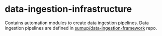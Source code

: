 # data-ingestion-infrastructure
Contains automation modules to create data ingestion pipelines. Data ingestion pipelines are defined in [sumup/data-ingestion-framework](https://github.com/sumup/data-ingestion-framework) repo.
